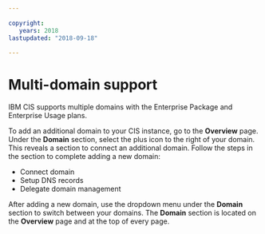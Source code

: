 ```yaml
---
  
copyright:
   years: 2018
lastupdated: "2018-09-18"
 
---
```



# Multi-domain support

IBM CIS supports multiple domains with the Enterprise Package and Enterprise Usage plans. 

To add an additional domain to your CIS instance, go to the **Overview** page. Under the **Domain** section, select the plus icon to the right of your domain. This reveals a section to connect an additional domain. Follow the steps in the section to complete adding a new domain: 

  * Connect domain
  * Setup DNS records
  * Delegate domain management
  
After adding a new domain, use the dropdown menu under the **Domain** section to switch between your domains. The **Domain** section is located on the **Overview** page and at the top of every page. 
